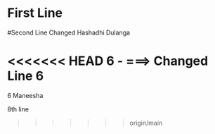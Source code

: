 # First Line
#Second Line Changed
Hashadhi
Dulanga

<<<<<<< HEAD
6 - ===> Changed Line 6
=======
6 Maneesha

8th line
>>>>>>> origin/main
